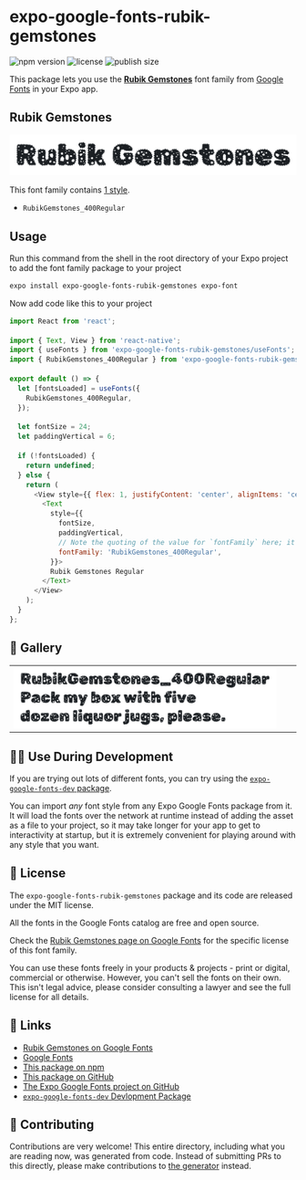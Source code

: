# expo-google-fonts-rubik-gemstones

![npm version](https://flat.badgen.net/npm/v/expo-google-fonts-rubik-gemstones)
![license](https://flat.badgen.net/github/license/expo/google-fonts)
![publish size](https://flat.badgen.net/packagephobia/install/expo-google-fonts-rubik-gemstones)

This package lets you use the [**Rubik Gemstones**](https://fonts.google.com/specimen/Rubik+Gemstones) font family from [Google Fonts](https://fonts.google.com/) in your Expo app.

## Rubik Gemstones

![Rubik Gemstones](./font-family.png)

This font family contains [1 style](#-gallery).

- `RubikGemstones_400Regular`

## Usage

Run this command from the shell in the root directory of your Expo project to add the font family package to your project
```sh
expo install expo-google-fonts-rubik-gemstones expo-font
```

Now add code like this to your project
```js
import React from 'react';

import { Text, View } from 'react-native';
import { useFonts } from 'expo-google-fonts-rubik-gemstones/useFonts';
import { RubikGemstones_400Regular } from 'expo-google-fonts-rubik-gemstones/400Regular';

export default () => {
  let [fontsLoaded] = useFonts({
    RubikGemstones_400Regular,
  });

  let fontSize = 24;
  let paddingVertical = 6;

  if (!fontsLoaded) {
    return undefined;
  } else {
    return (
      <View style={{ flex: 1, justifyContent: 'center', alignItems: 'center' }}>
        <Text
          style={{
            fontSize,
            paddingVertical,
            // Note the quoting of the value for `fontFamily` here; it expects a string!
            fontFamily: 'RubikGemstones_400Regular',
          }}>
          Rubik Gemstones Regular
        </Text>
      </View>
    );
  }
};

```

## 🔡 Gallery


||||
|-|-|-|
|![RubikGemstones_400Regular](.//400Regular/RubikGemstones_400Regular.ttf.png)||||


## 👩‍💻 Use During Development

If you are trying out lots of different fonts, you can try using the [`expo-google-fonts-dev` package](https://github.com/freeboub/google-fonts/tree/master/font-packages/dev#readme).

You can import *any* font style from any Expo Google Fonts package from it. It will load the fonts
over the network at runtime instead of adding the asset as a file to your project, so it may take longer
for your app to get to interactivity at startup, but it is extremely convenient
for playing around with any style that you want.

## 📖 License

The `expo-google-fonts-rubik-gemstones` package and its code are released under the MIT license.

All the fonts in the Google Fonts catalog are free and open source.

Check the [Rubik Gemstones page on Google Fonts](https://fonts.google.com/specimen/Rubik+Gemstones) for the specific license of this font family.

You can use these fonts freely in your products & projects - print or digital, commercial or otherwise. However, you can't sell the fonts on their own. This isn't legal advice, please consider consulting a lawyer and see the full license for all details.

## 🔗 Links

- [Rubik Gemstones on Google Fonts](https://fonts.google.com/specimen/Rubik+Gemstones)
- [Google Fonts](https://fonts.google.com/)
- [This package on npm](https://www.npmjs.com/package/expo-google-fonts-rubik-gemstones)
- [This package on GitHub](https://github.com/freeboub/google-fonts/tree/master/font-packages/rubik-gemstones)
- [The Expo Google Fonts project on GitHub](https://github.com/freeboub/google-fonts)
- [`expo-google-fonts-dev` Devlopment Package](https://github.com/freeboub/google-fonts/tree/master/font-packages/dev)

## 🤝 Contributing

Contributions are very welcome! This entire directory, including what you are reading now, was generated from code. Instead of submitting PRs to this directly, please make contributions to [the generator](https://github.com/freeboub/google-fonts/tree/master/packages/generator) instead.

